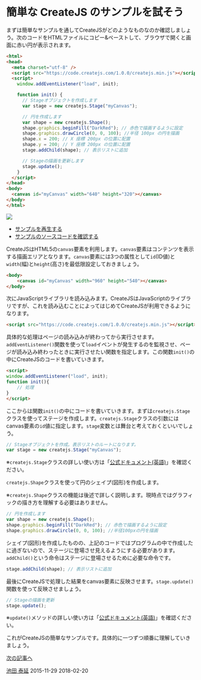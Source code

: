 # 簡単な CreateJS のサンプルを試そう

まずは簡単なサンプルを通してCreateJSがどのようなものなのか確認しましょう。次のコードをHTMLファイルにコピー&ペーストして、ブラウザで開くと画面に赤い円が表示されます。

```html
<html>
<head>
  <meta charset="utf-8" />
  <script src="https://code.createjs.com/1.0.0/createjs.min.js"></script>
  <script>
    window.addEventListener("load", init);

    function init() {
      // Stageオブジェクトを作成します
      var stage = new createjs.Stage("myCanvas");

      // 円を作成します
      var shape = new createjs.Shape();
      shape.graphics.beginFill("DarkRed"); // 赤色で描画するように設定
      shape.graphics.drawCircle(0, 0, 100); //半径 100px の円を描画
      shape.x = 200; // X 座標 200px の位置に配置
      shape.y = 200; // Y 座標 200px の位置に配置
      stage.addChild(shape); // 表示リストに追加

      // Stageの描画を更新します
      stage.update();
    }
  </script>
</head>
<body>
  <canvas id="myCanvas" width="640" height="320"></canvas>
</body>
</html>
```


![](../imgs/quickstart.html.png)

- [サンプルを再生する](https://ics-creative.github.io/tutorial-createjs/samples/quickstart.html)
- [サンプルのソースコードを確認する](../samples/quickstart.html)




CreateJSはHTML5の`canvas`要素を利用します。`canvas`要素はコンテンツを表示する描画エリアとなります。`canvas`要素には3つの属性として`id`(ID値)と`width`(幅)と`height`(高さ)を最低限設定しておきましょう。

```html
<body>
	<canvas id="myCanvas" width="960" height="540"></canvas>
</body>
```

次にJavaScriptライブラリを読み込みます。CreateJSはJavaScriptのライブラリですが、これを読み込むことによってはじめてCreateJSが利用できるようになります。

```html
<script src="https://code.createjs.com/1.0.0/createjs.min.js"></script>
```

具体的な処理はページの読み込みが終わってから実行させます。`addEventListener()`関数を使って`load`イベントが発生するのを監視させ、ページが読み込み終わったときに実行させたい関数を指定します。この関数`init()`の中にCreateJSのコードを書いていきます。

```html
<script>
window.addEventListener("load", init);
function init(){
	// 処理
}
</script>
```

ここからは関数`init()`の中にコードを書いていきます。まずは`createjs.Stage`クラスを使ってステージを作成します。`createjs.Stage`クラスの引数にはcanvas要素の`id`値に指定します。`stage`変数とは舞台と考えておくといいでしょう。

```js
// Stageオブジェクトを作成。表示リストのルートになります。
var stage = new createjs.Stage("myCanvas");
```

※`createjs.Stage`クラスの詳しい使い方は「[公式ドキュメント(英語)](http://createjs.com/docs/easeljs/classes/Stage.html)」を確認ください。

`createjs.Shape`クラスを使って円のシェイプ(図形)を作成します。

※`createjs.Shape`クラスの機能は後述で詳しく説明します。現時点ではグラフィックの描き方を理解する必要はありません。

```js
// 円を作成します
var shape = new createjs.Shape();
shape.graphics.beginFill("DarkRed"); // 赤色で描画するように設定
shape.graphics.drawCircle(0, 0, 100); //半径100pxの円を描画
```

シェイプ(図形)を作成したものの、上記のコードではプログラムの中で作成したに過ぎないので、ステージに登場させ見えるようにする必要があります。`addChild()`という命令はステージに登場させるために必要な命令です。

```js
stage.addChild(shape); // 表示リストに追加
```

最後にCreateJSで処理した結果をcanvas要素に反映させます。`stage.update()`関数を使って反映させましょう。

```js
// Stageの描画を更新
stage.update();
```

※`update()`メソッドの詳しい使い方は「[公式ドキュメント(英語)](http://createjs.com/docs/easeljs/classes/Stage.html#method_update)」を確認ください。

これがCreateJSの簡単なサンプルです。具体的に一つずつ順番に理解していきましょう。

[次の記事へ](debug.md)



<article-author>[池田 泰延](https://twitter.com/clockmaker)</article-author>
<article-date-published>2015-11-29</article-date-published>
<article-date-modified>2018-02-20</article-date-modified>
